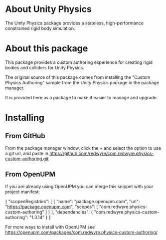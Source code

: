 # About Unity Physics
The Unity Physics package provides a stateless, high-performance constrained rigid body simulation.

# About this package
This package provides a custom authoring experience for creating rigid bodies and colliders for Unity Physics.

The original source of this package comes from installing the "Custom Physics Authoring" sample from the Unity Physics package in the package manager.

It is provided here as a package to make it easier to manage and upgrade.

# Installing

## From GitHub

From the package manager window, click the + and select the option to use a git url, and paste in https://github.com/redwyre/com.redwyre.physics-custom-authoring.git

## From OpenUPM

If you are already using OpenUPM you can merge this snippet with your project manifest:

{
    "scopedRegistries": [
        {
            "name": "package.openupm.com",
            "url": "https://package.openupm.com",
            "scopes": [
                "com.redwyre.physics-custom-authoring"
            ]
        }
    ],
    "dependencies": {
        "com.redwyre.physics-custom-authoring": "1.3.14"
    }
}

For more ways to install with OpenUPM see https://openupm.com/packages/com.redwyre.physics-custom-authoring/
